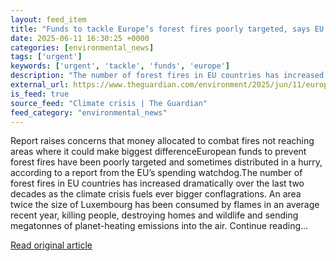 ```yaml
---
layout: feed_item
title: "Funds to tackle Europe’s forest fires poorly targeted, says EU watchdog"
date: 2025-06-11 16:30:25 +0000
categories: [environmental_news]
tags: ['urgent']
keywords: ['urgent', 'tackle', 'funds', 'europe']
description: "The number of forest fires in EU countries has increased dramatically over the last two decades as the climate crisis fuels ever bigger conflagrations"
external_url: https://www.theguardian.com/environment/2025/jun/11/europe-funds-climate-crisis-forest-fires-watchdog
is_feed: true
source_feed: "Climate crisis | The Guardian"
feed_category: "environmental_news"
---
```


Report raises concerns that money allocated to combat fires not reaching areas where it could make biggest differenceEuropean funds to prevent forest fires have been poorly targeted and sometimes distributed in a hurry, according to a report from the EU’s spending watchdog.The number of forest fires in EU countries has increased dramatically over the last two decades as the climate crisis fuels ever bigger conflagrations. An area twice the size of Luxembourg has been consumed by flames in an average recent year, killing people, destroying homes and wildlife and sending megatonnes of planet-heating emissions into the air. Continue reading...

[Read original article](https://www.theguardian.com/environment/2025/jun/11/europe-funds-climate-crisis-forest-fires-watchdog)
